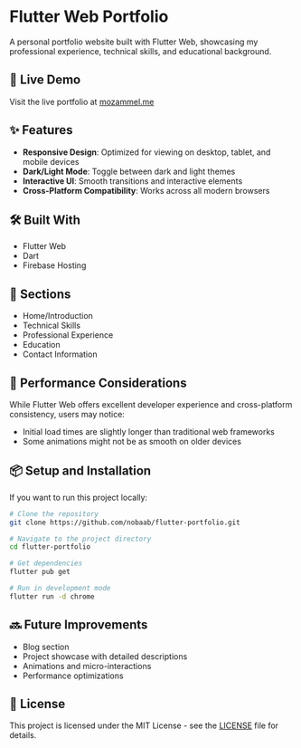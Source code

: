# Flutter Web Portfolio

A personal portfolio website built with Flutter Web, showcasing my professional experience, technical skills, and educational background.

## 🔗 Live Demo

Visit the live portfolio at [mozammel.me](https://mozammel.me)

## ✨ Features

- **Responsive Design**: Optimized for viewing on desktop, tablet, and mobile devices
- **Dark/Light Mode**: Toggle between dark and light themes
- **Interactive UI**: Smooth transitions and interactive elements
- **Cross-Platform Compatibility**: Works across all modern browsers

## 🛠️ Built With

- Flutter Web
- Dart
- Firebase Hosting

## 📱 Sections

- Home/Introduction
- Technical Skills
- Professional Experience
- Education
- Contact Information

## 🚀 Performance Considerations

While Flutter Web offers excellent developer experience and cross-platform consistency, users may notice:

- Initial load times are slightly longer than traditional web frameworks
- Some animations might not be as smooth on older devices

## 📦 Setup and Installation

If you want to run this project locally:

```bash
# Clone the repository
git clone https://github.com/nobaab/flutter-portfolio.git

# Navigate to the project directory
cd flutter-portfolio

# Get dependencies
flutter pub get

# Run in development mode
flutter run -d chrome
```

## 🔜 Future Improvements

- Blog section
- Project showcase with detailed descriptions
- Animations and micro-interactions
- Performance optimizations

## 📄 License

This project is licensed under the MIT License - see the [LICENSE](LICENSE) file for details.
